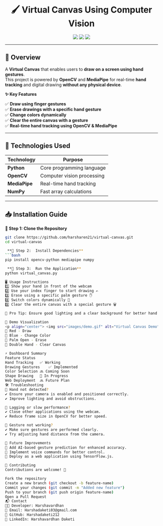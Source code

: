 <h1 align="center"> 🖌️ Virtual Canvas Using Computer Vision </h1>


<p align="center">
  <img src="https://img.shields.io/badge/Python-3.8%2B-blue" />
  <img src="https://img.shields.io/badge/OpenCV-4.x-orange" />
  <img src="https://img.shields.io/badge/MediaPipe-Enabled-green" />
 
</p>

---

## 🎨 Overview

A **Virtual Canvas** that enables users to **draw on a screen using hand gestures**.  
This project is powered by **OpenCV** and **MediaPipe** for real-time **hand tracking** and digital drawing **without any physical device**.  

**✨ Key Features**

✅ **Draw using finger gestures**  
✅ **Erase drawings with a specific hand gesture**  
✅ **Change colors dynamically**  
✅ **Clear the entire canvas with a gesture**  
✅ **Real-time hand tracking using OpenCV & MediaPipe**  

---

## 🚀 Technologies Used

| Technology  | Purpose |
|-------------|---------|
| **Python** | Core programming language |
| **OpenCV** | Computer vision processing |
| **MediaPipe** | Real-time hand tracking |
| **NumPy** | Fast array calculations |

---

## 📥 Installation Guide

 **🔹 Step 1: Clone the Repository**
```bash
git clone https://github.com/harsharen21/virtual-canvas.git
cd virtual-canvas

 **🔹 Step 2:  Install Dependencies**
```bash
pip install opencv-python mediapipe numpy

 **🔹 Step 3:  Run the Application**
python virtual_canvas.py

🖥️ Usage Instructions
1️⃣ Show your hand in front of the webcam
2️⃣ Use your index finger to start drawing ✍
3️⃣ Erase using a specific palm gesture ✋
4️⃣ Switch colors dynamically 🎨
5️⃣ Clear the entire canvas with a special gesture 🗑️

📌 Pro Tip: Ensure good lighting and a clear background for better hand detection.

🎥 Demo Visualization
<p align="center"> <img src="images/demo.gif" alt="Virtual Canvas Demo" width="70%"> </p>
🔹 Red - Draw
🔹 Blue - Change Color
🔹 Palm Open - Erase
🔹 Double Hand - Clear Canvas

⚡ Dashboard Summary
Feature	Status
Hand Tracking	✅ Working
Drawing Gestures	✅ Implemented
Color Selection	🔜 Coming Soon
Shape Drawing	🚧 In Progress
Web Deployment	🔜 Future Plan
🛠️ Troubleshooting
🛑 Hand not detected?
✔ Ensure your camera is enabled and positioned correctly.
✔ Improve lighting and avoid obstructions.

🛑 Lagging or slow performance?
✔ Close other applications using the webcam.
✔ Reduce frame size in OpenCV for better speed.

🛑 Gesture not working?
✔ Make sure gestures are performed clearly.
✔ Try adjusting hand distance from the camera.

🌟 Future Improvements
🚀 Add AI-based gesture prediction for enhanced accuracy.
🚀 Implement voice commands for better control.
🚀 Deploy as a web application using TensorFlow.js.

🤝 Contributing
Contributions are welcome! 🚀

Fork the repository
Create a new branch (git checkout -b feature-name)
Commit your changes (git commit -m "Added new feature")
Push to your branch (git push origin feature-name)
Open a Pull Request
📬 Contact
👨‍💻 Developer: Harshavardhan
📧 Email: Harshadaketi03@gmail.com
🔗 GitHub: Harshadaketi212
🔗 LinkedIn: Harshavardhan Daketi
